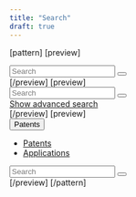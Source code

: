 ```yaml
---
title: "Search"
draft: true
---
```


[pattern]
[preview]
<div style="width: 400px">
    <div class="input-group">
        <input type="text" placeholder="Search" class="form-control">
        <span class="input-group-btn">
            <button class="btn btn-info btn-search"><i class="icon icon-inverse icon-search"></i></button>
        </span>
    </div>
</div>
[/preview]
[preview]
<div style="width: 400px">
    <div class="input-group">
        <input type="text" placeholder="Search" class="form-control">
        <span class="input-group-btn">
            <button class="btn btn-info btn-search"><i class="icon icon-inverse icon-search"></i></button>
        </span>
    </div>
    <div class="help-block">
        <a href="">Show advanced search</a>
    </div>
</div>
[/preview]
[preview]
<div style="width: 400px">
    <div class="input-group">
        <div class="input-group-btn">
            <button type="button" class="btn btn-default dropdown-toggle" data-toggle="dropdown" aria-expanded="false">Patents <span class="caret"></span></button>
            <ul class="dropdown-menu" role="menu">
              <li><a href="#">Patents</a></li>
              <li><a href="#">Applications</a></li>
            </ul>
        </div>
        <input type="text" placeholder="Search" class="form-control">
        <span class="input-group-btn">
            <button class="btn btn-info btn-search"><i class="icon icon-inverse icon-search"></i></button>
        </span>
    </div>
</div>
[/preview]
[/pattern]
